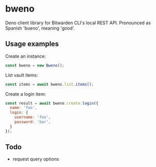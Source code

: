 # bweno

Deno client library for Bitwarden CLI's local REST API. Pronounced as Spanish
'bueno', meaning 'good'.

## Usage examples

Create an instance:

```javascript
const bweno = new Bweno();
```

List vault items:

```javascript
const items = await bweno.list.items();
```

Create a login item:

```javascript
const result = await bweno.create.login({
  name: 'foo',
  login: {
    username: 'foo',
    password: 'bar',
  }
});
```

## Todo
* request query options
